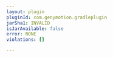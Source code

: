 ```yaml
---
layout: plugin
pluginId: com.genymotion.gradleplugin
jarSha1: INVALID
isJarAvailable: false
error: NONE
violations: []

---
```

